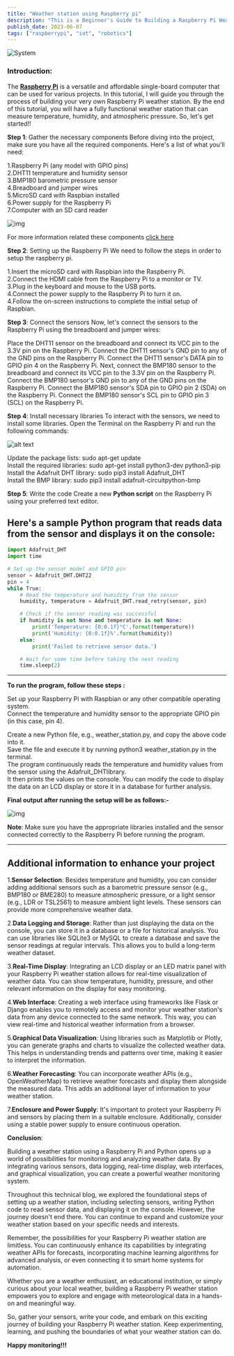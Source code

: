 ```yaml
---
title: "Weather station using Raspberry pi"
description: "This is a Beginner's Guide to Building a Raspberry Pi Weather Station"
publish_date: 2023-06-07
tags: ["raspberrypi", "iot", "robotics"]
---
```

![System](images/3.jpg)

### Introduction:

The <u>**Raspberry Pi**</u> is a versatile and affordable single-board computer that can be used for various projects. In this tutorial, I will guide you through the process of building your very own Raspberry Pi weather station. By the end of this tutorial, you will have a fully functional weather station that can measure temperature, humidity, and atmospheric pressure. So, let's get started!!

**Step 1**: Gather the necessary components
Before diving into the project, make sure you have all the required components. Here's a list of what you'll need:

1.Raspberry Pi (any model with GPIO pins)<br>
2.DHT11 temperature and humidity sensor<br>
3.BMP180 barometric pressure sensor<br>
4.Breadboard and jumper wires<br>
5.MicroSD card with Raspbian installed<br>
6.Power supply for the Raspberry Pi<br>
7.Computer with an SD card reader<br>

![img](images/7.jpg)

For more information related these components [click here](https://youtu.be/gPJs9Qqexc)

**Step 2**: Setting up the Raspberry Pi
We need to follow the steps in order to setup the raspberry pi.

1.Insert the microSD card with Raspbian into the Raspberry Pi.<br>
2.Connect the HDMI cable from the Raspberry Pi to a monitor or TV.<br>
3.Plug in the keyboard and mouse to the USB ports.<br>
4.Connect the power supply to the Raspberry Pi to turn it on.<br>
4.Follow the on-screen instructions to complete the initial setup of Raspbian.

**Step 3**: Connect the sensors
Now, let's connect the sensors to the Raspberry Pi using the breadboard and jumper wires:

Place the DHT11 sensor on the breadboard and connect its VCC pin to the 3.3V pin on the Raspberry Pi.
Connect the DHT11 sensor's GND pin to any of the GND pins on the Raspberry Pi.
Connect the DHT11 sensor's DATA pin to GPIO pin 4 on the Raspberry Pi.
Next, connect the BMP180 sensor to the breadboard and connect its VCC pin to the 3.3V pin on the Raspberry Pi.
Connect the BMP180 sensor's GND pin to any of the GND pins on the Raspberry Pi.
Connect the BMP180 sensor's SDA pin to GPIO pin 2 (SDA) on the Raspberry Pi.
Connect the BMP180 sensor's SCL pin to GPIO pin 3 (SCL) on the Raspberry Pi.

**Step 4**: Install necessary libraries
To interact with the sensors, we need to install some libraries. Open the Terminal on the Raspberry Pi and run the following commands:

![alt text](images/4.png)

Update the package lists: sudo apt-get update<br>
Install the required libraries: sudo apt-get install python3-dev python3-pip<br>
Install the Adafruit DHT library: sudo pip3 install Adafruit_DHT<br>
Install the BMP library: sudo pip3 install adafruit-circuitpython-bmp

**Step 5**: Write the code
Create a new **Python script** on the Raspberry Pi using your preferred text editor. 

Here's a sample Python program that reads data from the sensor and displays it on the console:
---
```python
import Adafruit_DHT
import time

# Set up the sensor model and GPIO pin
sensor = Adafruit_DHT.DHT22
pin = 4
while True:
    # Read the temperature and humidity from the sensor
    humidity, temperature = Adafruit_DHT.read_retry(sensor, pin)

    # Check if the sensor reading was successful
    if humidity is not None and temperature is not None:
        print('Temperature: {0:0.1f}°C'.format(temperature))
        print('Humidity: {0:0.1f}%'.format(humidity))
    else:
        print('Failed to retrieve sensor data.')

    # Wait for some time before taking the next reading
    time.sleep(2)
```
---
**To run the program, follow these steps :**

Set up your Raspberry Pi with Raspbian or any other compatible operating system.<br>
Connect the temperature and humidity sensor to the appropriate GPIO pin (in this case, pin 4).<br>

Create a new Python file, e.g., weather_station.py, and copy the above code into it.<br>
Save the file and execute it by running python3 weather_station.py in the terminal.<br>
The program continuously reads the temperature and humidity values from the sensor using the Adafruit_DHTlibrary.<br> It then prints the values on the console. You can modify the code to display the data on an LCD display or store it in a database for further analysis.

**Final output after running the setup will be as follows:-**

![img](images/5.jpeg)

**Note**: Make sure you have the appropriate libraries installed and the sensor connected correctly to the Raspberry Pi before running the program.

---
Additional information to enhance your project
---
1.**Sensor Selection**:
Besides temperature and humidity, you can consider adding additional sensors such as a barometric pressure sensor (e.g., BMP180 or BME280) to measure atmospheric pressure, or a light sensor (e.g., LDR or TSL2561) to measure ambient light levels. These sensors can provide more comprehensive weather data.

2.**Data Logging and Storage**:
Rather than just displaying the data on the console, you can store it in a database or a file for historical analysis. You can use libraries like SQLite3 or MySQL to create a database and save the sensor readings at regular intervals. This allows you to build a long-term weather dataset.

3.**Real-Time Display**:
Integrating an LCD display or an LED matrix panel with your Raspberry Pi weather station allows for real-time visualization of weather data. You can show temperature, humidity, pressure, and other relevant information on the display for easy monitoring.

4.**Web Interface**:
Creating a web interface using frameworks like Flask or Django enables you to remotely access and monitor your weather station's data from any device connected to the same network. This way, you can view real-time and historical weather information from a browser.

5.**Graphical Data Visualization**:
Using libraries such as Matplotlib or Plotly, you can generate graphs and charts to visualize the collected weather data. This helps in understanding trends and patterns over time, making it easier to interpret the information.

6.**Weather Forecasting**:
You can incorporate weather APIs (e.g., OpenWeatherMap) to retrieve weather forecasts and display them alongside the measured data. This adds an additional layer of information to your weather station.

7.**Enclosure and Power Supply**:
It's important to protect your Raspberry Pi and sensors by placing them in a suitable enclosure. Additionally, consider using a stable power supply to ensure continuous operation.

**Conclusion**:

Building a weather station using a Raspberry Pi and Python opens up a world of possibilities for monitoring and analyzing weather data. By integrating various sensors, data logging, real-time display, web interfaces, and graphical visualization, you can create a powerful weather monitoring system.

Throughout this technical blog, we explored the foundational steps of setting up a weather station, including selecting sensors, writing Python code to read sensor data, and displaying it on the console. However, the journey doesn't end there. You can continue to expand and customize your weather station based on your specific needs and interests.

Remember, the possibilities for your Raspberry Pi weather station are limitless. You can continuously enhance its capabilities by integrating weather APIs for forecasts, incorporating machine learning algorithms for advanced analysis, or even connecting it to smart home systems for automation.

Whether you are a weather enthusiast, an educational institution, or simply curious about your local weather, building a Raspberry Pi weather station empowers you to explore and engage with meteorological data in a hands-on and meaningful way.

So, gather your sensors, write your code, and embark on this exciting journey of building your Raspberry Pi weather station. Keep experimenting, learning, and pushing the boundaries of what your weather station can do. 

**Happy monitoring!!!**
